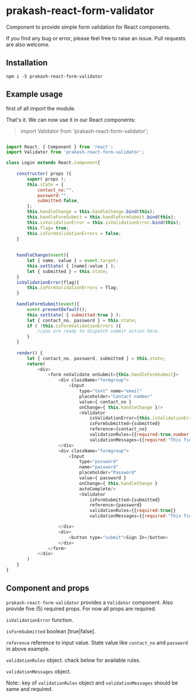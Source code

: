 # prakash-react-form-validator

Component to provide simple form validation for React components. 

If you find any bug or error, please feel free to raise an issue. Pull requests are also welcome.

## Installation

``
npm i -S prakash-react-form-validator
``


## Example usage

first of all import the module.

That's it. We can now use it in our React components:

>import Validator from 'prakash-react-form-validator';

```javascript

import React, { Component } from 'react';
import Validator from 'prakash-react-form-validator';

class Login extends React.Component{
    
    constructor( props ){
        super( props );
        this.state = {
            contact_no:"",
            password:"",
            submitted:false,
        };
        this.handleChange = this.handleChange.bind(this);
        this.handleFormSubmit = this.handleFormSubmit.bind(this);
        this.isValidationError = this.isValidationError.bind(this);
        this.flag= true;
        this.isFormValidationErrors = false;
    }
    
    
    handleChange(event){
        let { name, value } = event.target;
        this.setState( { [name]:value } );
        let { submitted } = this.state;
    }
    isValidationError(flag){
        this.isFormValidationErrors = flag;
    }
        
    handleFormSubmit(event){
        event.preventDefault();
        this.setState( { submitted:true } );
        let { contact_no, password } = this.state;
        if ( !this.isFormValidationErrors ){
            //you are ready to dispatch submit action here.
        }
    }
        
    render() {
        let { contact_no, password, submitted } = this.state;
        return(
            <div>
                <form noValidate onSubmit={this.handleFormSubmit}>
                    <div className="formgroup">
                        <Input 
                            type="text" name="email" 
                            placeholder="Contact number" 
                            value={ contact_no } 
                            onChange={ this.handleChange }/>
                            <Validator 
                                isValidationError={this.isValidationError}
                                isFormSubmitted={submitted} 
                                reference={contact_no}
                                validationRules={{required:true,number:true,maxLength:10}} 
                                validationMessages={{required:"This field is required",number:"Not a valid number",maxLength:"Not a valid number"}}/>
                    </div>
                    <div className="formgroup">
                        <Input 
                            type="password" 
                            name="password" 
                            placeholder="Password" 
                            value={ password } 
                            onChange={ this.handleChange } 
                            autoComplete/>
                            <Validator 
                                isFormSubmitted={submitted} 
                                reference={password} 
                                validationRules={{required:true}} 
                                validationMessages={{required:"This field is required",}}/>

                    </div>
                    <div>
                        <button type="submit">Sign In</button>
                    </div>
                </form>
            </div>  
        )
    }
}
```

## Component and props

```prakash-react-form-validator``` provides a ```Validator``` component. Also provide five (5) required props. For now all props are required.

```isValidationError``` function.

```isFormSubmitted``` boolean [true|false].

```reference``` reference to input value. State value like ```contact_no``` and ```password``` in above example.

```validationRules``` object. chack below for available rules.

```validationMessages``` object. 

Note:: key of ```validationRules``` object and ```validationMessages``` should be same and required.